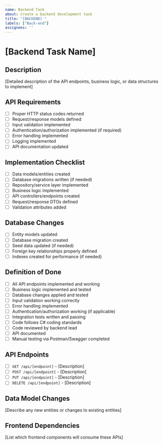 ```yaml
---
name: Backend Task
about: Create a backend development task
title: "[BACKEND] "
labels: ["Back-end"]
assignees: ''
---
```


# [Backend Task Name]

## Description
[Detailed description of the API endpoints, business logic, or data structures to implement]

## API Requirements
- [ ] Proper HTTP status codes returned
- [ ] Request/response models defined
- [ ] Input validation implemented
- [ ] Authentication/authorization implemented (if required)
- [ ] Error handling implemented
- [ ] Logging implemented
- [ ] API documentation updated

## Implementation Checklist
- [ ] Data models/entities created
- [ ] Database migrations written (if needed)
- [ ] Repository/service layer implemented
- [ ] Business logic implemented
- [ ] API controllers/endpoints created
- [ ] Request/response DTOs defined
- [ ] Validation attributes added

## Database Changes
- [ ] Entity models updated
- [ ] Database migration created
- [ ] Seed data updated (if needed)
- [ ] Foreign key relationships properly defined
- [ ] Indexes created for performance (if needed)

## Definition of Done
- [ ] All API endpoints implemented and working
- [ ] Business logic implemented and tested
- [ ] Database changes applied and tested
- [ ] Input validation working correctly
- [ ] Error handling implemented
- [ ] Authentication/authorization working (if applicable)
- [ ] Integration tests written and passing
- [ ] Code follows C# coding standards
- [ ] Code reviewed by backend lead
- [ ] API documented
- [ ] Manual testing via Postman/Swagger completed

## API Endpoints
- [ ] `GET /api/[endpoint]` - [Description]
- [ ] `POST /api/[endpoint]` - [Description]
- [ ] `PUT /api/[endpoint]` - [Description]
- [ ] `DELETE /api/[endpoint]` - [Description]

## Data Model Changes
[Describe any new entities or changes to existing entities]

## Frontend Dependencies
[List which frontend components will consume these APIs]
